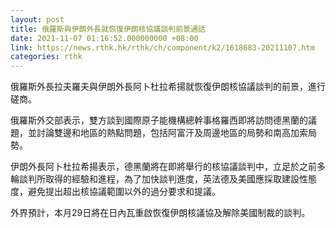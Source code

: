 ```yaml
---
layout: post
title: 俄羅斯與伊朗外長就恢復伊朗核協議談判前景通話
date: 2021-11-07 01:16:52.000000000 +08:00
link: https://news.rthk.hk/rthk/ch/component/k2/1618683-20211107.htm
categories: rthk
---
```


俄羅斯外長拉夫羅夫與伊朗外長阿卜杜拉希揚就恢復伊朗核協議談判的前景，進行磋商。

俄羅斯外交部表示，雙方談到國際原子能機構總幹事格羅西即將訪問德黑蘭的議題，並討論雙邊和地區的熱點問題，包括阿富汗及周邊地區的局勢和南高加索局勢。

伊朗外長阿卜杜拉希揚表示，德黑蘭將在即將舉行的核協議談判中，立足於之前多輪談判所取得的經驗和進程，為了加快談判進度，英法德及美國應採取建設性態度，避免提出超出核協議範圍以外的過分要求和提議。

外界預計，本月29日將在日內瓦重啟恢復伊朗核議協及解除美國制裁的談判。
